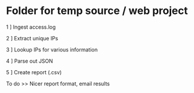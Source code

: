 # Folder for temp source / web project


1 ] Ingest access.log

2 ] Extract unique IPs

3 ] Lookup IPs for various information

4 ] Parse out JSON

5 ] Create report (.csv)


To do >> Nicer report format, email results
